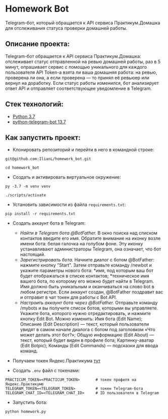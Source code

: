 # Homework Bot 

Telegram-бот, который обращается к API сервиса Практикум.Домашка для отслеживания статуса проверки домашней работы.

## Описание проекта:
Telegram-бот обращается к API сервиса Практикум.Домашка: отслеживает
статус отправленной на ревью домашней работы, раз в 5 минут, опрашивает сервис
с помощью уникального для каждого пользователя API Token-a взята ли ваша домашняя
работа: на ревью, проверена ли она, а если проверена — то принял её ревьюер или
вернул на доработку. Если статус работы изменился, бот анализирует ответ API и
отправляет соответствующее уведомление в Telegram.

## Стек технологий:

* [Python 3.7](https://www.python.org/downloads/)
* [python-telegram-bot 13.7](https://pypi.org/project/python-telegram-bot/)


## Как запустить проект:

* Клонировать репозиторий и перейти в него в командной строке:

```
git@github.com:IlianL/homework_bot.git
```

```
cd homework_bot
```

* Создать и активировать виртуальное окружение:

```
py -3.7 -m venv venv
```

```
./scripts/activate
```

* Установить зависимости из файла ```requirements.txt```:

```
pip install -r requirements.txt
```

* Создать аккаунт бота в Telegram:
  - *Найти в Telegram бота @BotFather.* В окно поиска над списком контактов
  введите его имя. Обратите внимание на иконку возле имени бота: белая галочка
  на голубом фоне. Эту иконку устанавливают администраторы Telegram, она означает,
  что бот настоящий.
  - *Зарегистрировать бота.*
  Начните диалог с ботом @BotFather: нажмите кнопку "Start".
  Затем отправьте  команду /newbot и укажите параметры нового бота:
  *имя, под которым ваш бот будет отображаться в списке контактов;
  *техническое имя вашего бота, по которому его можно будет найти в Telegram.
  Имя должно быть уникальным и оканчиваться на слово bot в любом регистре.
  Если аккаунт создан, @BotFather поздравит вас и отправит в чат токен для работы
  с Bot API.
  - *Настроить аккаунт бота через @BotFather.*
  Отправьте команду /mybots и вы получите список ботов, которыми вы управляете.
  Укажите бота, которого нужно отредактировать, и нажмите кнопку Edit Bot.
  Можно изменить:
  Имя бота (Edit Name);
  Описание (Edit Description) — текст, который пользователи увидят в самом начале
  диалога с ботом под заголовком «Что может делать этот бот?»;
  Общую информацию (Edit About) — текст, который будет виден в профиле бота;
  Картинку-аватар (Edit Botpic);
  Команды (Edit Commands) — подсказки для ввода команд.
* Получаем токен Яндекс.Практикума [тут](https://oauth.yandex.ru/authorize?response_type=token&client_id=1d0b9dd4d652455a9eb710d450ff456a)

* Создать ```.env``` файл с токенами:
```
PRACTICUM_TOKEN=<PRACTICUM_TOKEN>       # токен профиля на Яндекс.Практикуме
TELEGRAM_TOKEN=<TELEGRAM_TOKEN>         # токен Telegram-бота
TELEGRAM_CHAT_ID=<TELEGRAM_CHAT_ID>     # ID пользователя в Telegram
```

* Запустить бота:
```
python homework.py
```


